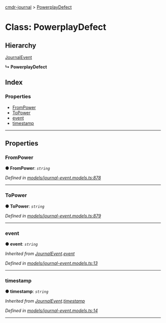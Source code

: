 [cmdr-journal](../README.md) > [PowerplayDefect](../classes/powerplaydefect.md)



# Class: PowerplayDefect

## Hierarchy


 [JournalEvent](journalevent.md)

**↳ PowerplayDefect**







## Index

### Properties

* [FromPower](powerplaydefect.md#frompower)
* [ToPower](powerplaydefect.md#topower)
* [event](powerplaydefect.md#event)
* [timestamp](powerplaydefect.md#timestamp)



---
## Properties
<a id="frompower"></a>

###  FromPower

**●  FromPower**:  *`string`* 

*Defined in [models/journal-event.models.ts:878](https://github.com/chrisbruford/cmdr-journal/blob/1e4d048/src/models/journal-event.models.ts#L878)*





___

<a id="topower"></a>

###  ToPower

**●  ToPower**:  *`string`* 

*Defined in [models/journal-event.models.ts:879](https://github.com/chrisbruford/cmdr-journal/blob/1e4d048/src/models/journal-event.models.ts#L879)*





___

<a id="event"></a>

###  event

**●  event**:  *`string`* 

*Inherited from [JournalEvent](journalevent.md).[event](journalevent.md#event)*

*Defined in [models/journal-event.models.ts:13](https://github.com/chrisbruford/cmdr-journal/blob/1e4d048/src/models/journal-event.models.ts#L13)*





___

<a id="timestamp"></a>

###  timestamp

**●  timestamp**:  *`string`* 

*Inherited from [JournalEvent](journalevent.md).[timestamp](journalevent.md#timestamp)*

*Defined in [models/journal-event.models.ts:14](https://github.com/chrisbruford/cmdr-journal/blob/1e4d048/src/models/journal-event.models.ts#L14)*





___


